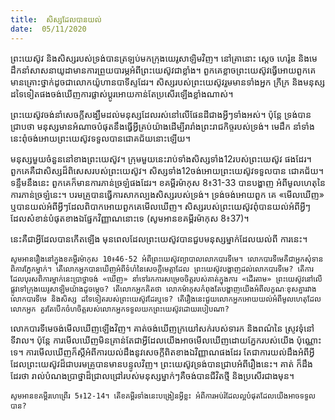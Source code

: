 ```yaml
---
title:  សិស្សដែលបានយល់
date:  05/11/2020
---
```


ព្រះយេស៊ូវ និងសិស្សរបស់ទ្រង់បានត្រឡប់មកក្រុងយេរូសាឡិមវិញ។ នៅគ្រានោះ ស្តេច ហេរ៉ូឌ និងមេដឹកនាំសាសនាយូដាមានការព្រួយបារម្ភអំពីព្រះយេស៊ូវជាខ្លាំង។ ពួកគេខ្លាចព្រះយេស៊ូវធ្វើអោយពួកគេមានគ្រោះថ្នាក់ដូចជាលោកយ៉ូហានបាទីស្ទដែរ។ សិស្សរបស់ព្រះយេស៊ូវរួមមានទាំងអ្នក ក្រីក្រ និងមនុស្សដទៃទៀតផងចង់ឃើញការផ្លាស់ប្តូរអោយកាន់តែប្រសើរឡើងខ្លាំងណាស់។

ព្រះយេស៊ូវចង់នាំសេចក្តីសង្ឃឹមដល់មនុស្សដែលរស់នៅលើផែនដីជាងអ្វីៗទាំងអស់។ ប៉ុន្តែ ទ្រង់បានជ្រាបថា មនុស្សមានអំណាចបំផុតនឹងធ្វើអ្វីគ្រប់យ៉ាងដើម្បីរារាំងព្រះរាជកិច្ចរបស់ទ្រង់។ មេដឹក នាំទាំងនេះពុំចង់អោយព្រះយេស៊ូវទទួលបានជោគជ័យនោះឡើយ។

មនុស្សមួយចំនួននៅខាងព្រះយេស៊ូវ។ ក្រុមមួយនេះរាប់ទាំងសិស្សទាំង12របស់ព្រះយេស៊ូវ ផងដែរ។ ពួកគេគឺជាសិស្សដ៏ពិសេសរបស់ព្រះយេស៊ូវ។ សិស្សទាំង12ចង់អោយព្រះយេស៊ូវទទួលបាន ជោគជ័យ។ ទន្ទឹមនឹងនេះ ពួកគេក៏មានការភាន់ច្រឡំផងដែរ។ ខគម្ពីរម៉ាកុស 8៖31-33 បានបង្ហាញ អំពីមូលហេតុនៃការភាន់ច្រឡំនេះ។ បរមគ្រូបានធ្វើការសាកល្បងសិស្សរបស់ទ្រង់។ ទ្រង់ចង់អោយពួក គេ «មើលឃើញ» ឬបានយល់អំពីអ្វីៗដែលពិបាកអោយពួកគេមើលឃើញ។ សិស្សរបស់ព្រះយេស៊ូវពុំបានយល់អំពីអ្វីៗដែលសំខាន់បំផុតខាងឯផ្នែកវិញ្ញាណនោះទេ (សូមអានខគម្ពីរម៉ាកុស 8៖37)។

នេះគឺជាអ្វីដែលបានកើតឡើង មុនពេលដែលព្រះយេស៊ូវបានជួបមនុស្សម្នាក់ដែលយល់ពី ការនេះ។

`សូមអានរឿងនៅក្នុងខគម្ពីរម៉ាកុស 10៖46-52 អំពីព្រះយេស៊ូវព្យាបាលលោកបារទីមេ។ លោកបារទីមេគឺជាអ្នកសំុទានពិការភ្នែកម្នាក់។ តើលោកអ្នកបានឃើញអំពីទំហំនៃសេចក្តីមេត្តាដែល ព្រះយេស៊ូវបង្ហាញដល់លោកបារទីមេ? តើការដែលបុរសពិការម្នាក់នេះប្រាថ្នាចង់ «ឃើញ» នាំទៅរកការសម្រេចចិត្តរបស់គាត់ក្នុងការ «ដើរតាម» ព្រះយេស៊ូវនៅលើផ្លូវទៅក្រុងយេរូសាឡិមយ៉ាងដូចម្តេច? តើលោកអ្នកគិតថា លោកម៉ាកុសកំពុងតែបង្ហាញយើងអំពីលក្ខណៈខុសគ្នារវាងលោកបារទីមេ និងសិស្ស ដទៃទៀតរបស់ព្រះយេស៊ូវដែរឬទេ? តើរឿងនេះជួយលោកអ្នកអោយយល់អំពីមូលហេតុដែលលោកអ្នក គួរតែបើកចំហចិត្តរបស់លោកអ្នកទទួលយកព្រះយេស៊ូវដោយរបៀបណា?`

លោកបារទីមេចង់មើលឃើញឡើងវិញ។ គាត់ចង់ឃើញក្រយៅសក់របស់ទារក និងពណ៌នៃ ស្រូវទុំនៅទីវាល។ ប៉ុន្តែ ការមើលឃើញមិនគ្រាន់តែជាអ្វីដែលយើងអាចមើលឃើញដោយភ្នែករបស់យើង ប៉ុណ្ណោះទេ។ ការមើលឃើញក៏ស្តីអំពីការយល់ដឹងនូវសេចក្តីពិតខាងឯវិញ្ញាណផងដែរ តែជាការយល់ដឹងអំពីអ្វីដែលព្រះយេស៊ូវដ៏ជាបរមគ្រូបានមានបន្ទូលវិញ។ ព្រះយេស៊ូវទ្រង់បានជ្រាបអំពីរឿងនេះ។ គាត់ ក៏ដឹងដែរថា រាល់បំណងប្រាថ្នាដ៏ជ្រាលជ្រៅរបស់មនុស្សម្នាក់ៗគឺចង់បានជីវិតថ្មី និងប្រសើរជាងមុន។

`សូមអានខគម្ពីរហេព្រើរ 5៖12-14។ តើខគម្ពីរទាំងនេះបង្រៀនអ្វីខ្លះ អំពីការអប់រំដែលល្អបំផុតដែលយើងអាចទទួលបាន?`